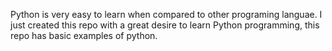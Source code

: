 Python is very easy to learn when compared to other programing languae.
I just created this repo with a great desire to learn Python programming, this repo has basic examples of python.
